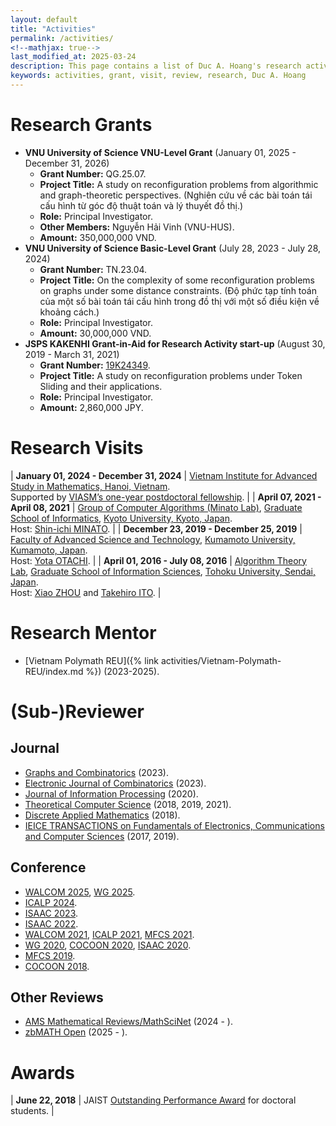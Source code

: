 ```yaml
---
layout: default
title: "Activities"
permalink: /activities/
<!--mathjax: true-->
last_modified_at: 2025-03-24
description: This page contains a list of Duc A. Hoang's research activities
keywords: activities, grant, visit, review, research, Duc A. Hoang
---
```


# Research Grants

* **VNU University of Science VNU-Level Grant** (January 01, 2025 - December 31, 2026)
  * **Grant Number:** QG.25.07.
  * **Project Title:** A study on reconfiguration problems from algorithmic and graph-theoretic perspectives. (Nghiên cứu về các bài toán tái cấu hình từ góc độ thuật toán và lý thuyết đồ thị.)
  * **Role:** Principal Investigator.
  * **Other Members:** Nguyễn Hải Vinh (VNU-HUS).
  * **Amount:** 350,000,000 VND. 
* **VNU University of Science Basic-Level Grant** (July 28, 2023 - July 28, 2024)
  * **Grant Number:** TN.23.04.
  * **Project Title:** On the complexity of some reconfiguration problems on graphs under some distance constraints. (Độ phức tạp tính toán của một số bài toán tái cấu hình trong đồ thị với một số điều kiện về khoảng cách.)
  * **Role:** Principal Investigator.
  * **Amount:** 30,000,000 VND.
* **JSPS KAKENHI Grant-in-Aid for Research Activity start-up** (August 30, 2019 - March 31, 2021)
  * **Grant Number:** [19K24349](https://kaken.nii.ac.jp/grant/KAKENHI-PROJECT-19K24349/).
  * **Project Title:** A study on reconfiguration problems under Token Sliding and their applications.
  * **Role:** Principal Investigator.
  * **Amount:** 2,860,000 JPY.
  
# Research Visits

<div class="table-noborder" markdown="1">

| **January 01, 2024 - December 31, 2024** | [Vietnam Institute for Advanced Study in Mathematics, Hanoi, Vietnam](https://viasm.edu.vn/). <br>Supported by [VIASM’s one-year postdoctoral fellowship](https://viasm.edu.vn/en/information-for-applicants/call-for-applicants/detail/announcement-call-for-proposals-2024). |
| **April 07, 2021 - April 08, 2021** | [Group of Computer Algorithms (Minato Lab)](http://www.lab2.kuis.kyoto-u.ac.jp/), [Graduate School of Informatics](http://www.i.kyoto-u.ac.jp/), [Kyoto University, Kyoto, Japan](http://www.kyoto-u.ac.jp/). <br>Host: [Shin-ichi MINATO](http://www.lab2.kuis.kyoto-u.ac.jp/minato/). |
| **December 23, 2019 - December 25, 2019** | [Faculty of Advanced Science and Technology](https://www.fast.kumamoto-u.ac.jp/), [Kumamoto University, Kumamoto, Japan](https://www.kumamoto-u.ac.jp/). <br>Host: [Yota OTACHI](http://www.cs.kumamoto-u.ac.jp/~otachi/). |
| **April 01, 2016 - July 08, 2016** | [Algorithm Theory Lab](http://www.is.tohoku.ac.jp/en/laboratory/list_dept/b04.html), [Graduate School of Information Sciences](http://www.is.tohoku.ac.jp/), [Tohoku University, Sendai, Japan](http://www.tohoku.ac.jp/). <br>Host: [Xiao ZHOU](http://www.ecei.tohoku.ac.jp/alg/zhou/) and [Takehiro ITO](http://www.ecei.tohoku.ac.jp/alg/take/). |

</div>

# Research Mentor

* [Vietnam Polymath REU]({% link activities/Vietnam-Polymath-REU/index.md %}) (2023-2025).

# (Sub-)Reviewer

## Journal

* [Graphs and Combinatorics](https://www.springer.com/journal/373) (2023).
* [Electronic Journal of Combinatorics](https://www.combinatorics.org/) (2023).
* [Journal of Information Processing](https://www.ipsj.or.jp/english/jip/index.html) (2020).
* [Theoretical Computer Science](https://www.sciencedirect.com/journal/theoretical-computer-science/) (2018, 2019, 2021).
* [Discrete Applied Mathematics](https://www.sciencedirect.com/journal/discrete-applied-mathematics/) (2018).
* [IEICE TRANSACTIONS on Fundamentals of Electronics, Communications and Computer Sciences](http://search.ieice.org/bin/index.php?category=A&lang=E&curr=1) (2017, 2019).

## Conference

* [WALCOM 2025](https://tcsuestc.com/walcom2025/), [WG 2025](https://algo.uni-trier.de/wg2025/).
* [ICALP 2024](https://compose.ioc.ee/icalp2024/).
* [ISAAC 2023](https://www.kurims.kyoto-u.ac.jp/isaac/isaac2023/).
* [ISAAC 2022](https://isa.hanyang.ac.kr/isaac2022/).
* [WALCOM 2021](https://www.uit.edu.mm/walcom-2021/), [ICALP 2021](http://easyconferences.eu/icalp2021/), [MFCS 2021](https://compose.ioc.ee/mfcs/).
* [WG 2020](https://algorithms.leeds.ac.uk/wg2020/), [COCOON 2020](http://cocoon-conference.org/2020/), [ISAAC 2020](https://algo2020.comp.polyu.edu.hk/).
* [MFCS 2019](https://tcs.rwth-aachen.de/mfcs2019/).
* [COCOON 2018](http://cocoon2018.sdu.edu.cn/).

## Other Reviews

* [AMS Mathematical Reviews/MathSciNet](http://www.ams.org/publications/math-reviews/math-reviews) (2024 - ).
* [zbMATH Open](https://zbmath.org/reviewer-service/) (2025 - ).

# Awards

<div class="table-noborder" markdown="1">

| **June 22, 2018** | JAIST [Outstanding Performance Award](http://www.jaist.ac.jp/english/education/degree/awards.html) for doctoral students. |

</div>
